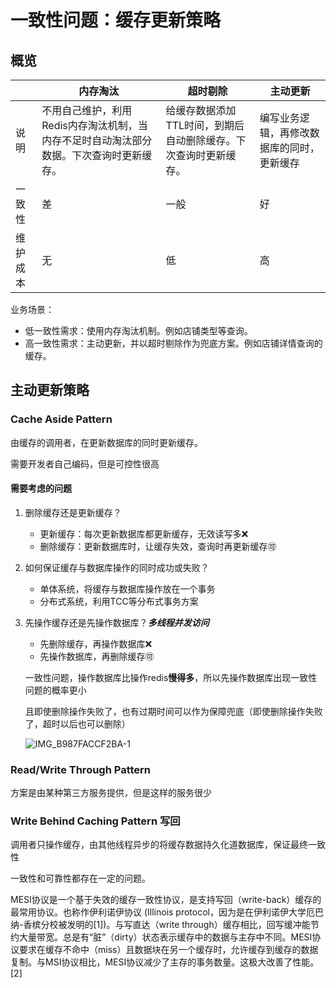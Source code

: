 # 一致性问题：缓存更新策略



## 概览

|          | 内存淘汰                                                     | 超时剔除                                                     | 主动更新                                   |
| -------- | ------------------------------------------------------------ | ------------------------------------------------------------ | ------------------------------------------ |
| 说明     | 不用自己维护，利用Redis内存淘汰机制，当内存不足时自动淘汰部分数据。下次查询时更新缓存。 | 给缓存数据添加TTL时间，到期后自动删除缓存。下次查询时更新缓存。 | 编写业务逻辑，再修改数据库的同时，更新缓存 |
| 一致性   | 差                                                           | 一般                                                         | 好                                         |
| 维护成本 | 无                                                           | 低                                                           | 高                                         |

业务场景：

- 低一致性需求：使用内存淘汰机制。例如店铺类型等查询。
- 高一致性需求：主动更新，并以超时剔除作为兜底方案。例如店铺详情查询的缓存。



## 主动更新策略

### Cache Aside Pattern

由缓存的调用者，在更新数据库的同时更新缓存。

需要开发者自己编码，但是可控性很高



#### 需要考虑的问题

1. 删除缓存还是更新缓存？

   - 更新缓存：每次更新数据库都更新缓存，无效读写多❌
   - 删除缓存：更新数据库时，让缓存失效，查询时再更新缓存:accept:

2. 如何保证缓存与数据库操作的同时成功或失败？

   - 单体系统，将缓存与数据库操作放在一个事务
   - 分布式系统，利用TCC等分布式事务方案

3. 先操作缓存还是先操作数据库？***多线程并发访问***

   - 先删除缓存，再操作数据库❌
   - 先操作数据库，再删除缓存:accept:

   一致性问题，操作数据库比操作redis**慢得多**，所以先操作数据库出现一致性问题的概率更小

   且即使删除操作失败了，也有过期时间可以作为保障兜底（即使删除操作失败了，超时以后也可以删除）
   
   ![IMG_B987FACCF2BA-1](https://xingqiu-tuchuang-1256524210.cos.ap-shanghai.myqcloud.com/3978/IMG_B987FACCF2BA-1.jpeg)



### Read/Write Through Pattern

方案是由某种第三方服务提供，但是这样的服务很少



### Write Behind Caching Pattern 写回

调用者只操作缓存，由其他线程异步的将缓存数据持久化道数据库，保证最终一致性

一致性和可靠性都存在一定的问题。



MESI协议是一个基于失效的缓存一致性协议，是支持写回（write-back）缓存的最常用协议。也称作伊利诺伊协议 (Illinois protocol，因为是在伊利诺伊大学厄巴纳-香槟分校被发明的[1])。与写直达（write through）缓存相比，回写缓冲能节约大量带宽。总是有“脏”（dirty）状态表示缓存中的数据与主存中不同。MESI协议要求在缓存不命中（miss）且数据块在另一个缓存时，允许缓存到缓存的数据复制。与MSI协议相比，MESI协议减少了主存的事务数量。这极大改善了性能。[2]



